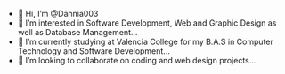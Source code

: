 - 👋 Hi, I’m @Dahnia003
- 👀 I’m interested in Software Development, Web and Graphic Design as well as Database Management...
- 🌱 I’m currently studying at Valencia College for my B.A.S in Computer Technology and Software Development...
- 💞️ I’m looking to collaborate on coding and web design projects...




